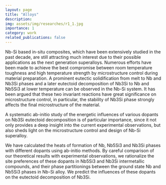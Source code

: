 ```yaml
---
layout: page
title: "Alloys"
description:  
img: assets/img/researches/r1_1.jpg
importance: 1
category: work
related_publications: false
---
```


Nb-Si based in-situ composites, which have been extensively studied in the past decade, are still attracting much interest due to their possible applications as the next generation superalloys. Numerous efforts have been made to achieve the best compromise between room temperature toughness and high temperature strength by microstructure control during material preparation. A prominent eutectic solidification from melt to Nb and Nb3Si phases and a later eutectoid decomposition of Nb3Si to Nb and Nb5Si3 at lower temperature can be observed in the Nb-Si system. It has been argued that these two invariant reactions have great significance on microstructure control, in particular, the stability of Nb3Si phase strongly affects the final microstructure of the material.



A systematic ab-initio study of the energetic influences of various dopants on Nb3Si eutectoid decomposition is of particular importance, since it not only provides a deep insight into the current experimental observations, but also sheds light on the microstructure control and design of Nb-Si superalloy.



We have calculated the heats of formation of Nb, Nb5Si3 and Nb3Si phases with different dopants using ab-initio methods. By careful comparison of our theoretical results with experimental observations, we rationalize the site preferences of these dopants in Nb5Si3 and Nb3Si intermetallic compounds, and their phase partitionings between the ground state Nb and Nb5Si3 phases in Nb-Si alloy. We predict the influences of these dopants on the eutectoid decomposition of Nb3Si.

 

 

